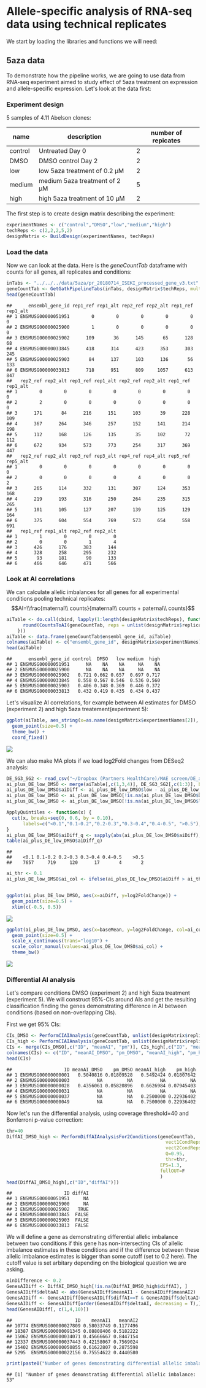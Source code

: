 Allele-specific analysis of RNA-seq data using technical replicates
================

We start by loading the libraries and functions we will need:

5aza data
---------

To demonstrate how the pipeline works, we are going to use data from RNA-seq experiment aimed to study effect of 5aza treatment on expression and allele-specific expression. Let's look at the data first:

### Experiment design

5 samples of 4.11 Abelson clones:

| name    | description                   | number of repicates |
|---------|-------------------------------|---------------------|
| control | Untreated Day 0               | 2                   |
| DMSO    | DMSO control Day 2            | 2                   |
| low     | low 5aza treatment of 0.2 µM  | 2                   |
| medium  | medium 5aza treatment of 2 µM | 5                   |
| high    | high 5aza treatment of 10 µM  | 2                   |

The first step is to create design matrix describing the experiment:

``` r
experimentNames <- c("control","DMSO","low","medium","high")
techReps <- c(2,2,2,5,2)
designMatrix <- BuildDesign(experimentNames, techReps)
```

### Load the data

Now we can look at the data. Here is the *geneCountTab* dataframe with counts for all genes, all replicates and conditions:

``` r
inTabs <- "../../../data/5aza/pr_20180714_ISEKI_processed_gene_v3.txt"
geneCountTab <- GetGatkPipelineTabs(inTabs, designMatrix$techReps, multiple = F)
head(geneCountTab)
```

    ##      ensembl_gene_id rep1_ref rep1_alt rep2_ref rep2_alt rep1_ref rep1_alt
    ## 1 ENSMUSG00000051951        0        0        0        0        0        0
    ## 2 ENSMUSG00000025900        1        0        0        0        0        0
    ## 3 ENSMUSG00000025902      109       36      145       65      128       68
    ## 4 ENSMUSG00000033845      418      314      423      353      303      245
    ## 5 ENSMUSG00000025903       84      137      103      136       56      133
    ## 6 ENSMUSG00000033813      718      951      809     1057      613      847
    ##   rep2_ref rep2_alt rep1_ref rep1_alt rep2_ref rep2_alt rep1_ref rep1_alt
    ## 1        0        0        0        0        0        0        0        0
    ## 2        2        0        0        0        0        0        0        0
    ## 3      171       84      216      151      103       39      228      109
    ## 4      367      264      346      257      152      141      214      198
    ## 5      112      168      126      135       35      102       72      112
    ## 6      672      934      573      773      254      317      369      447
    ##   rep2_ref rep2_alt rep3_ref rep3_alt rep4_ref rep4_alt rep5_ref rep5_alt
    ## 1        0        0        0        0        0        0        0        0
    ## 2        0        0        0        0        4        0        0        2
    ## 3      265      114      332      131      307      124      353      168
    ## 4      219      193      316      250      264      235      315      265
    ## 5      101      105      127      207      139      125      129      164
    ## 6      375      604      554      769      573      654      558      691
    ##   rep1_ref rep1_alt rep2_ref rep2_alt
    ## 1        1        0        0        0
    ## 2        0        0        1        4
    ## 3      426      176      383      144
    ## 4      328      258      295      232
    ## 5       93      181       90      133
    ## 6      466      646      471      566

### Look at AI correlations

We can calculate allelic imbalances for all genes for all experimental conditions pooling technical replicates:
$$AI=\\frac{maternal\\ counts}{maternal\\ counts + paternal\\ counts}$$

``` r
aiTable <- do.call(cbind, lapply(1:length(designMatrix$techReps), function(x){
      round(CountsToAI(geneCountTab, reps = unlist(designMatrix$replicateNums[x]),thr=10),3)
    }))
aiTable <- data.frame(geneCountTab$ensembl_gene_id, aiTable)
colnames(aiTable) <- c("ensembl_gene_id", designMatrix$experimentNames)
head(aiTable)
```

    ##      ensembl_gene_id control  DMSO   low medium  high
    ## 1 ENSMUSG00000051951      NA    NA    NA     NA    NA
    ## 2 ENSMUSG00000025900      NA    NA    NA     NA    NA
    ## 3 ENSMUSG00000025902   0.721 0.662 0.657  0.697 0.717
    ## 4 ENSMUSG00000033845   0.558 0.567 0.546  0.536 0.560
    ## 5 ENSMUSG00000025903   0.406 0.348 0.369  0.446 0.372
    ## 6 ENSMUSG00000033813   0.432 0.419 0.435  0.434 0.437

Let's visualize AI correlations, for example between AI estimates for DMSO (experiment 2) and high 5aza treatement(experiment 5):

``` r
ggplot(aiTable, aes_string(x=as.name(designMatrix$experimentNames[2]), y=as.name(designMatrix$experimentNames[5]))) +
  geom_point(size=0.5) +
  theme_bw() +
  coord_fixed() 
```

![](manual_files/figure-markdown_github/unnamed-chunk-5-1.png)

We can also make MA plots if we load log2Fold changes from DESeq2 analysis:

``` r
DE_SG3_SG2 <- read_csv("~/Dropbox (Partners HealthCare)/MAE screen/DE_analysis/DE_SG3_SG2.txt")
ai_plus_DE_low_DMSO <- merge(aiTable[,c(1,3,4)], DE_SG3_SG2[,c(1:3)], by.x="ensembl_gene_id", by.y="gene_id")
ai_plus_DE_low_DMSO$aiDiff <- ai_plus_DE_low_DMSO$low - ai_plus_DE_low_DMSO$DMSO
ai_plus_DE_low_DMSO <- ai_plus_DE_low_DMSO[!is.na(ai_plus_DE_low_DMSO$DMSO),]
ai_plus_DE_low_DMSO <- ai_plus_DE_low_DMSO[!is.na(ai_plus_DE_low_DMSO$low),]

ApplyQuintiles <- function(x) {
  cut(x, breaks=seq(0, 0.6, by = 0.10), 
      labels=c("<0.1","0.1-0.2","0.2-0.3","0.3-0.4","0.4-0.5", ">0.5"), include.lowest=TRUE)
}
ai_plus_DE_low_DMSO$aiDiff_q <- sapply(abs(ai_plus_DE_low_DMSO$aiDiff), ApplyQuintiles)
table(ai_plus_DE_low_DMSO$aiDiff_q)
```

    ## 
    ##    <0.1 0.1-0.2 0.2-0.3 0.3-0.4 0.4-0.5    >0.5 
    ##    7657     719     120      17       4       2

``` r
ai_thr <- 0.1
ai_plus_DE_low_DMSO$ai_col <- ifelse(ai_plus_DE_low_DMSO$aiDiff > ai_thr, "red", "gray")


ggplot(ai_plus_DE_low_DMSO, aes(x=aiDiff, y=log2FoldChange)) +
  geom_point(size=0.5) +
  xlim(c(-0.5, 0.5))
```

![](manual_files/figure-markdown_github/unnamed-chunk-6-1.png)

``` r
ggplot(ai_plus_DE_low_DMSO, aes(x=baseMean, y=log2FoldChange, col=ai_col)) +
  geom_point(size=0.5) +
  scale_x_continuous(trans="log10") +
  scale_color_manual(values=ai_plus_DE_low_DMSO$ai_col) +
  theme_bw()
```

![](manual_files/figure-markdown_github/unnamed-chunk-6-2.png)

### Differential AI analysis

Let's compare conditions DMSO (experiment 2) and high 5aza treatment (experiment 5). We will construct 95%-CIs around AIs and get the resulting classification finding the genes demonstrating difference in AI between conditions (based on non-overlapping CIs).

First we get 95% CIs:

``` r
CIs_DMSO <- PerformCIAIAnalysis(geneCountTab, unlist(designMatrix$replicateNums[2]), Q=0.95, EPS=1.3, thr=NA, fullOUT=F)
CIs_high <- PerformCIAIAnalysis(geneCountTab, unlist(designMatrix$replicateNums[5]), Q=0.95, EPS=1.3, thr=NA, fullOUT=F)
CIs <- merge(CIs_DMSO[,c("ID", "meanAI", "pm")], CIs_high[,c("ID", "meanAI", "pm")], by="ID")
colnames(CIs) <- c("ID", "meanAI_DMSO", "pm_DMSO", "meanAI_high", "pm_high")
head(CIs)
```

    ##                   ID meanAI_DMSO    pm_DMSO meanAI_high    pm_high
    ## 1 ENSMUSG00000000001   0.5040816 0.01809528   0.5492424 0.01807642
    ## 2 ENSMUSG00000000003          NA         NA          NA         NA
    ## 3 ENSMUSG00000000028   0.4356061 0.05820896   0.6626984 0.07945403
    ## 4 ENSMUSG00000000031          NA         NA          NA         NA
    ## 5 ENSMUSG00000000037          NA         NA   0.2500000 0.22936402
    ## 6 ENSMUSG00000000049          NA         NA   0.7500000 0.22936402

Now let's run the differential analysis, using coverage threshold=40 and Bonferroni p-value correction:

``` r
thr=40
DiffAI_DMSO_high <- PerformDiffAIAnalysisFor2Conditions(geneCountTab, 
                                                          vect1CondReps = unlist(designMatrix$replicateNums[2]), 
                                                          vect2CondReps = unlist(designMatrix$replicateNums[5]), 
                                                          Q=0.95,
                                                          thr=thr, 
                                                        EPS=1.3, 
                                                        fullOUT=F
                                                        )
head(DiffAI_DMSO_high[,c("ID","diffAI")])
```

    ##                   ID diffAI
    ## 1 ENSMUSG00000051951     NA
    ## 2 ENSMUSG00000025900     NA
    ## 3 ENSMUSG00000025902   TRUE
    ## 4 ENSMUSG00000033845  FALSE
    ## 5 ENSMUSG00000025903  FALSE
    ## 6 ENSMUSG00000033813  FALSE

We will define a gene as demonstrating differential allelic imbalance between two conditions if this gene has non-intersecting CIs of allelic imbalance estimates in these conditions and if the difference between these allelic imbalance estimates is bigger than some cutoff (set to 0.2 here). The cutoff value is set arbitary depending on the biological question we are asking.

``` r
minDifference <- 0.2
GenesAIDiff <- DiffAI_DMSO_high[!is.na(DiffAI_DMSO_high$diffAI), ]
GenesAIDiff$deltaAI <- abs(GenesAIDiff$meanAI1 - GenesAIDiff$meanAI2)
GenesAIDiff <- GenesAIDiff[GenesAIDiff$diffAI==T & GenesAIDiff$deltaAI>=minDifference, ]
GenesAIDiff <- GenesAIDiff[order(GenesAIDiff$deltaAI, decreasing = T),]
head(GenesAIDiff[, c(1,4,10)])
```

    ##                       ID    meanAI1   meanAI2
    ## 10774 ENSMUSG00000027809 0.58033749 0.1177496
    ## 18387 ENSMUSG00000091345 0.08808406 0.5182222
    ## 15062 ENSMUSG00000034071 0.45666667 0.8447154
    ## 12337 ENSMUSG00000037443 0.42158067 0.7569024
    ## 15402 ENSMUSG00000050855 0.61622807 0.2875598
    ## 5295  ENSMUSG00000022156 0.75554622 0.4440580

``` r
print(paste0("Number of genes demonstrating differential allelic imbalance: ", length(GenesAIDiff$ID)))
```

    ## [1] "Number of genes demonstrating differential allelic imbalance: 53"
